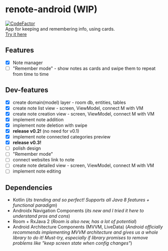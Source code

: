 # renote-android (WIP)
[![CodeFactor](https://www.codefactor.io/repository/github/bigman212/renote-android/badge)](https://www.codefactor.io/repository/github/bigman212/renote-android)  
App for keeping and remembering info, using cards.  
[Try it here](https://github.com/bigman212/renote-android/releases)

## Features
- [x] Note manager
- [ ] "Remember mode" - show notes as cards and swipe them to repeat from time to time

## Dev-features
- [x] create domain(model) layer - room db, entities, tables
- [x] create note list view - screen, ViewModel, connect M with VM
- [x] create note creation view - screen, ViewModel, connect M with VM
- [x] implement note addition
- [x] implement note deletion with swipe
- [x] **release v0.2!** (no need for v0.1)
- [x] implement note connected categories preview
- [x] **release v0.3!**
- [ ] polish design
- [ ] "Remember mode"
- [ ] connect websites link to note 
- [ ] create note detailed view - screen, ViewModel, connect M with VM
- [ ] implement note editing

## Dependencies
- Kotlin (*its trending and so perfect! Supports all Java 8 features + functional paradigm*)
- Androidx Navigation Components (*its new and I tried it here to understand pros and cons*) 
- Room + RxJava 2 (*Room is also new, has a lot of potential*) 
- Android Architecture Components (MVVM, LiveData) (*Android officially recommends implementing MVVM architecture and gives us a whole library to do it! Must-try, especially if library promises to remove problems like "keep screen state when config changes"*)  
